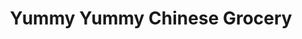 ---
title: "Yummy Yummy Chinese Grocery"
url: /trenton/yummy-yummy-chinese-grocery/
shop: Supermarkt
---
